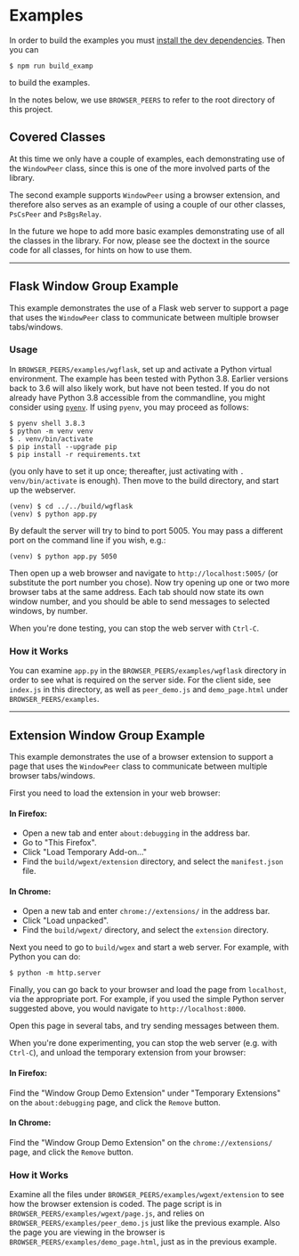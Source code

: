 # Examples

In order to build the examples you must [install the dev dependencies](https://docs.npmjs.com/cli/v6/commands/npm-install).
Then you can

    $ npm run build_examp

to build the examples.

In the notes below, we use `BROWSER_PEERS` to refer to the root directory of this project. 

## Covered Classes

At this time we only have a couple of examples, each demonstrating use of the `WindowPeer` class, since
this is one of the more involved parts of the library.

The second example supports `WindowPeer` using a browser extension, and therefore also serves as an example
of using a couple of our other classes, `PsCsPeer` and `PsBgsRelay`.

In the future we hope to add more basic examples demonstrating use of all the classes in the library.
For now, please see the doctext in the source code for all classes, for hints on how to use them.

------------------------------------------------------------------------------------

## Flask Window Group Example

This example demonstrates the use of a Flask web server to support a page that uses the `WindowPeer` class
to communicate between multiple browser tabs/windows.

### Usage

In `BROWSER_PEERS/examples/wgflask`, set up and activate a Python virtual environment. The example has been
tested with Python 3.8. Earlier versions back to 3.6 will also likely work, but have not been tested. If you
do not already have Python 3.8 accessible from the commandline, you might consider using [`pyenv`](https://github.com/pyenv/pyenv#installation).
If using `pyenv`, you may proceed as follows:

    $ pyenv shell 3.8.3
    $ python -m venv venv
    $ . venv/bin/activate
    $ pip install --upgrade pip
    $ pip install -r requirements.txt

(you only have to set it up once; thereafter, just activating with `. venv/bin/activate` is enough).
Then move to the build directory, and start up the webserver.

    (venv) $ cd ../../build/wgflask
    (venv) $ python app.py

By default the server will try to bind to port 5005. You may pass a different port on the command
line if you wish, e.g.:

    (venv) $ python app.py 5050

Then open up a web browser and navigate to `http://localhost:5005/` (or substitute the port number you chose).
Now try opening up one or two more browser tabs at the same address. Each tab should now state its own window
number, and you should be able to send messages to selected windows, by number.

When you're done testing, you can stop the web server with `Ctrl-C`.

### How it Works

You can examine `app.py` in the `BROWSER_PEERS/examples/wgflask` directory in order to see what is required on
the server side. For the client side, see `index.js` in this directory, as well as `peer_demo.js` and `demo_page.html`
under `BROWSER_PEERS/examples`.

------------------------------------------------------------------------------------

## Extension Window Group Example

This example demonstrates the use of a browser extension to support a page that uses the `WindowPeer` class
to communicate between multiple browser tabs/windows.

First you need to load the extension in your web browser:

#### In Firefox:

* Open a new tab and enter `about:debugging` in the address bar.
* Go to "This Firefox".
* Click "Load Temporary Add-on..."
* Find the `build/wgext/extension` directory, and select the `manifest.json` file.

#### In Chrome:

* Open a new tab and enter `chrome://extensions/` in the address bar.
* Click "Load unpacked".
* Find the `build/wgext/` directory, and select the `extension` directory.

Next you need to go to `build/wgex` and start a web server. For example, with Python you can do:

    $ python -m http.server

Finally, you can go back to your browser and load the page from `localhost`, via the appropriate port.
For example, if you used the simple Python server suggested above, you would navigate to `http://localhost:8000`.

Open this page in several tabs, and try sending messages between them.

When you're done experimenting, you can stop the web server (e.g. with `Ctrl-C`), and unload the temporary extension
from your browser:

#### In Firefox:

Find the "Window Group Demo Extension" under "Temporary Extensions" on the `about:debugging` page, and click
the `Remove` button.

#### In Chrome:

Find the "Window Group Demo Extension" on the `chrome://extensions/` page, and click the `Remove` button.

### How it Works

Examine all the files under `BROWSER_PEERS/examples/wgext/extension` to see how the browser extension is coded.
The page script is in `BROWSER_PEERS/examples/wgext/page.js`, and relies on
`BROWSER_PEERS/examples/peer_demo.js` just like the previous example.
Also the page you are viewing in the browser is `BROWSER_PEERS/examples/demo_page.html`, just as in the previous example.
